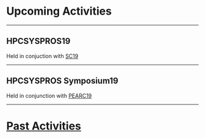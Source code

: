 # Upcoming Activities

------
## HPCSYSPROS19 
Held in conjuction with [SC19](https://sc19.supercomputing.org)

------
## HPCSYSPROS Symposium19
Held in conjunction with [PEARC19](https://www.pearc19.pearc.org)

------

# [Past Activities](PastActivities.md)
